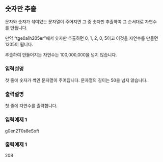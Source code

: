 ## 숫자만 추출

문자와 숫자가 섞여있는 문자열이 주어지면 그 중 숫자만 추출하여 그 순서대로 자연수를 만듭니다.

만약 “tge0a1h205er”에서 숫자만 추출하면 0, 1, 2, 0, 5이고 이것을 자연수를 만들면 1205이 됩니다.

추출하여 만들어지는 자연수는 100,000,000을 넘지 않습니다.

### 입력설명

첫 줄에 숫자가 썩인 문자열이 주어집니다. 문자열의 길이는 50을 넘지 않습니다.

### 출력설명

첫 줄에 자연수를 출력합니다.

### 입력예제 1

g0en2T0s8eSoft

### 출력예제 1

208
